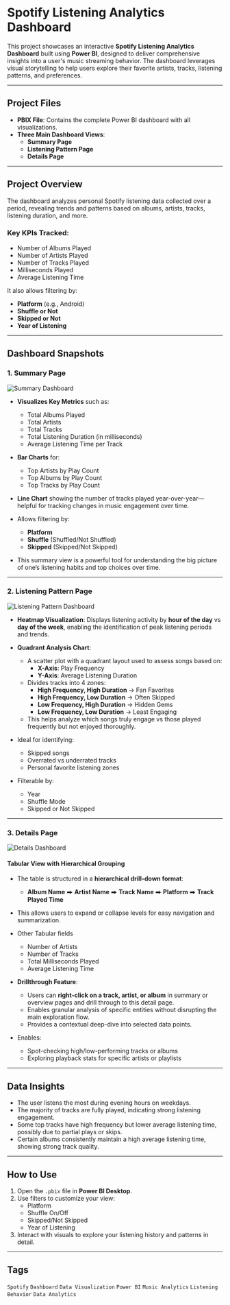 # Spotify Listening Analytics Dashboard

This project showcases an interactive **Spotify Listening Analytics Dashboard** built using **Power BI**, designed to deliver comprehensive insights into a user's music streaming behavior. The dashboard leverages visual storytelling to help users explore their favorite artists, tracks, listening patterns, and preferences.

---

## Project Files

- **PBIX File**: Contains the complete Power BI dashboard with all visualizations.
- **Three Main Dashboard Views**:
  - **Summary Page**
  - **Listening Pattern Page**
  - **Details Page**

---

## Project Overview

The dashboard analyzes personal Spotify listening data collected over a period, revealing trends and patterns based on albums, artists, tracks, listening duration, and more.

### Key KPIs Tracked:
- Number of Albums Played
- Number of Artists Played
- Number of Tracks Played
- Milliseconds Played
- Average Listening Time

It also allows filtering by:
- **Platform** (e.g., Android)
- **Shuffle or Not**
- **Skipped or Not**
- **Year of Listening**

---

## Dashboard Snapshots

### 1. Summary Page

![Summary Dashboard](https://github.com/devanantpushkar/Spotify-Dashboard/blob/main/Summary_DashBoard.png)

- **Visualizes Key Metrics** such as:
  - Total Albums Played
  - Total Artists
  - Total Tracks
  - Total Listening Duration (in milliseconds)
  - Average Listening Time per Track

- **Bar Charts** for:
  - Top Artists by Play Count
  - Top Albums by Play Count
  - Top Tracks by Play Count

- **Line Chart** showing the number of tracks played year-over-year—helpful for tracking changes in music engagement over time.

- Allows filtering by:
  - **Platform**
  - **Shuffle** (Shuffled/Not Shuffled)
  - **Skipped** (Skipped/Not Skipped)

- This summary view is a powerful tool for understanding the big picture of one’s listening habits and top choices over time.

---

### 2. Listening Pattern Page

![Listening Pattern Dashboard](https://github.com/devanantpushkar/Spotify-Dashboard/blob/main/Listening_Pattern_DashBoard.png)

- **Heatmap Visualization**: Displays listening activity by **hour of the day** vs **day of the week**, enabling the identification of peak listening periods and trends.

- **Quadrant Analysis Chart**:
  - A scatter plot with a quadrant layout used to assess songs based on:
    - **X-Axis**: Play Frequency
    - **Y-Axis**: Average Listening Duration
  - Divides tracks into 4 zones:
    - **High Frequency, High Duration** → Fan Favorites
    - **High Frequency, Low Duration** → Often Skipped
    - **Low Frequency, High Duration** → Hidden Gems
    - **Low Frequency, Low Duration** → Least Engaging
  - This helps analyze which songs truly engage vs those played frequently but not enjoyed thoroughly.

- Ideal for identifying:
  - Skipped songs
  - Overrated vs underrated tracks
  - Personal favorite listening zones

- Filterable by:
  - Year
  - Shuffle Mode
  - Skipped or Not Skipped


---

### 3. Details Page

![Details Dashboard](https://github.com/devanantpushkar/Spotify-Dashboard/blob/main/GridView_DashBoard.png)

#### Tabular View with Hierarchical Grouping

- The table is structured in a **hierarchical drill-down format**:
  - **Album Name** ⮕ **Artist Name** ⮕ **Track Name** ⮕ **Platform** ⮕ **Track Played Time**
- This allows users to expand or collapse levels for easy navigation and summarization.
- Other Tabular fields
  - Number of Artists
  - Number of Tracks
  - Total Milliseconds Played
  - Average Listening Time

- **Drillthrough Feature**:
  - Users can **right-click on a track, artist, or album** in summary or overview pages and drill through to this detail page.
  - Enables granular analysis of specific entities without disrupting the main exploration flow.
  - Provides a contextual deep-dive into selected data points.

- Enables:
  - Spot-checking high/low-performing tracks or albums
  - Exploring playback stats for specific artists or playlists

---

## Data Insights

- The user listens the most during evening hours on weekdays.
- The majority of tracks are fully played, indicating strong listening engagement.
- Some top tracks have high frequency but lower average listening time, possibly due to partial plays or skips.
- Certain albums consistently maintain a high average listening time, showing strong track quality.

---

## How to Use

1. Open the `.pbix` file in **Power BI Desktop**.
2. Use filters to customize your view:
   - Platform
   - Shuffle On/Off
   - Skipped/Not Skipped
   - Year of Listening
3. Interact with visuals to explore your listening history and patterns in detail.

---

## Tags

`Spotify` `Dashboard` `Data Visualization` `Power BI` `Music Analytics` `Listening Behavior` `Data Analytics`
